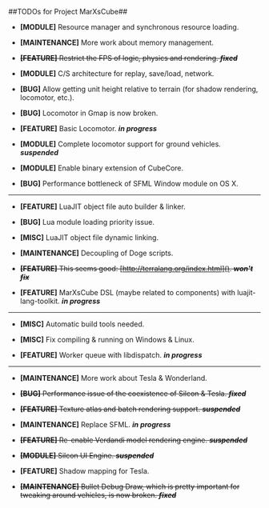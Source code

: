 ##TODOs for Project MarXsCube##

* **[MODULE]** Resource manager and synchronous resource loading.

* **[MAINTENANCE]** More work about memory management.

* ~~**[FEATURE]** Restrict the FPS of logic, physics and rendering. ***fixed***~~

* **[MODULE]** C/S architecture for replay, save/load, network.

* **[BUG]** Allow getting unit height relative to terrain (for shadow rendering, locomotor, etc.).

* **[BUG]** Locomotor in Gmap is now broken.

* **[FEATURE]** Basic Locomotor. ***in progress***

* **[MODULE]** Complete locomotor support for ground vehicles. ***suspended***

* **[MODULE]** Enable binary extension of CubeCore.

* **[BUG]** Performance bottleneck of SFML Window module on OS X.

---


* **[FEATURE]** LuaJIT object file auto builder & linker.

* **[BUG]** Lua module loading priority issue.

* **[MISC]** LuaJIT object file dynamic linking.

* **[MAINTENANCE]** Decoupling of Doge scripts.

* ~~**[FEATURE]** This seems good: [http://terralang.org/index.html](). ***won't fix***~~

* **[FEATURE]** MarXsCube DSL (maybe related to components) with luajit-lang-toolkit. ***in progress***


---

* **[MISC]** Automatic build tools needed.

* **[MISC]** Fix compiling & running on Windows & Linux.

* **[FEATURE]** Worker queue with libdispatch. ***in progress***

---

* **[MAINTENANCE]** More work about Tesla & Wonderland.

* ~~**[BUG]** Performance issue of the coexistence of Silcon & Tesla. ***fixed***~~

* ~~**[FEATURE]** Texture atlas and batch rendering support. ***suspended***~~

* **[MAINTENANCE]** Replace SFML. ***in progress***

* ~~**[FEATURE]** Re-enable Verdandi model rendering engine. ***suspended***~~

* ~~**[MODULE]** Silcon UI Engine. ***suspended***~~

* **[FEATURE]** Shadow mapping for Tesla.

* ~~**[MAINTENANCE]** Bullet Debug Draw, which is pretty important for tweaking around vehicles, is now broken. ***fixed***~~